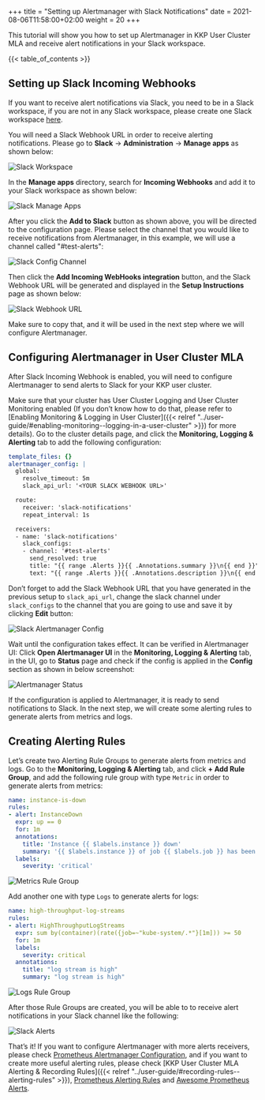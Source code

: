 +++
title = "Setting up Alertmanager with Slack Notifications"
date = 2021-08-06T11:58:00+02:00
weight = 20
+++

This tutorial will show you how to set up Alertmanager in KKP User Cluster MLA and receive alert notifications in your Slack workspace.

{{< table_of_contents >}}

## Setting up Slack Incoming Webhooks

If you want to receive alert notifications via Slack, you need to be in a Slack workspace, if you are not in any Slack
workspace, please create one Slack workspace [here](https://slack.com/create).

You will need a Slack Webhook URL in order to receive alerting notifications. Please go to **Slack** ->
**Administration** -> **Manage apps** as shown below:

![Slack Workspace](/img/kubermatic/main/monitoring/user_cluster/slack_dashboard.png?height=500px&classes=shadow,border, "Slack Workspace")

In the **Manage apps** directory, search for **Incoming Webhooks** and add it to your Slack workspace as shown below:

![Slack Manage Apps](/img/kubermatic/main/monitoring/user_cluster/slack_incoming_webhook.png?height=400px&classes=shadow,border, "Slack Manage Apps")

After you click the **Add to Slack** button as shown above, you will be directed to the configuration page.
Please select the channel that you would like to receive notifications from Alertmanager, in this example, we will use
a channel called "#test-alerts":

![Slack Config Channel](/img/kubermatic/main/monitoring/user_cluster/slack_config_channel.png?height=700px&classes=shadow,border, "Slack Channel Config")

Then click the **Add Incoming WebHooks integration** button, and the Slack Webhook URL will be generated and displayed
in the **Setup Instructions** page as shown below:

![Slack Webhook URL](/img/kubermatic/main/monitoring/user_cluster/slack_webhook_url.png?height=350px&classes=shadow,border, "Slack Setup Instructions")

Make sure to copy that, and it will be used in the next step where we will configure Alertmanager.

## Configuring Alertmanager in User Cluster MLA

After Slack Incoming Webhook is enabled, you will need to configure Alertmanager to send alerts to Slack for your KKP user cluster.

Make sure that your cluster has User Cluster Logging and User Cluster Monitoring enabled (If you don’t know how to
do that, please refer to [Enabling Monitoring & Logging in User Cluster]({{< relref "../user-guide/#enabling-monitoring--logging-in-a-user-cluster" >}})
for more details). Go to the cluster details page, and click the **Monitoring, Logging & Alerting** tab to add the following configuration:

```yaml
template_files: {}
alertmanager_config: |
  global:
    resolve_timeout: 5m
    slack_api_url: '<YOUR SLACK WEBHOOK URL>'

  route:
    receiver: 'slack-notifications'
    repeat_interval: 1s

  receivers:
  - name: 'slack-notifications'
    slack_configs:
    - channel: '#test-alerts'
      send_resolved: true
      title: "{{ range .Alerts }}{{ .Annotations.summary }}\n{{ end }}"
      text: "{{ range .Alerts }}{{ .Annotations.description }}\n{{ end }}"
```
Don’t forget to add the Slack Webhook URL that you have generated in the previous setup to `slack_api_url`,
change the slack channel under `slack_configs` to the channel that you are going to use and save it by clicking **Edit** button:

![Slack Alertmanager Config](/img/kubermatic/main/monitoring/user_cluster/slack_alertmanager_config.png?height=700px&classes=shadow,border, "Alertmanager Configuration")

Wait until the configuration takes effect. It can be verified in Alertmanager UI: Click **Open Alertmanager UI** in the
**Monitoring, Logging & Alerting** tab, in the UI, go to **Status** page and check if the config is applied in the **Config** section as shown in below screenshot:

![Alertmanager Status](/img/kubermatic/main/monitoring/user_cluster/alertmanager_status.png?height=800px&classes=shadow,border, "Alertmanager Status")

If the configuration is applied to Alertmanager, it is ready to send notifications to Slack. In the next step, we will
create some alerting rules to generate alerts from metrics and logs.

## Creating Alerting Rules

Let’s create two Alerting Rule Groups to generate alerts from metrics and logs. Go to the **Monitoring, Logging & Alerting** tab,
and click **+ Add Rule Group**, and add the following rule group with type `Metric` in order to generate alerts from metrics:

```yaml
name: instance-is-down
rules:
- alert: InstanceDown
  expr: up == 0
  for: 1m
  annotations:
    title: 'Instance {{ $labels.instance }} down'
    summary: '{{ $labels.instance }} of job {{ $labels.job }} has been down for more than 1 minute.'
  labels:
    severity: 'critical'
```

![Metrics Rule Group](/img/kubermatic/main/monitoring/user_cluster/create_metrics_alert_rule.png?height=700px&classes=shadow,border, "Creating Rule Group with type Metrics")

Add another one with type `Logs` to generate alerts for logs:

```yaml
name: high-throughput-log-streams
rules:
- alert: HighThroughputLogStreams
  expr: sum by(container)(rate({job=~"kube-system/.*"}[1m])) >= 50
  for: 1m
  labels:
    severity: critical
  annotations:
    title: "log stream is high"
    summary: "log stream is high"
```

![Logs Rule Group](/img/kubermatic/main/monitoring/user_cluster/create_logs_alert_rule.png?height=700px&classes=shadow,border, "Creating Rule Group with type Logs")

After those Rule Groups are created, you will be able to to receive alert notifications in your Slack channel like the following:

![Slack Alerts](/img/kubermatic/main/monitoring/user_cluster/slack_alerts.png?height=300px&classes=shadow,border, "Slack Alert Notifications")

That’s it! If you want to configure Alertmanager with more alerts receivers, please check [Prometheus Alertmanager Configuration](https://prometheus.io/docs/alerting/latest/configuration/),
and if you want to create more useful alerting rules, please check [KKP User Cluster MLA Alerting & Recording Rules]({{< relref "../user-guide/#recording-rules--alerting-rules" >}}), [Prometheus Alerting Rules](https://prometheus.io/docs/prometheus/latest/configuration/alerting_rules/)
and [Awesome Prometheus Alerts](https://awesome-prometheus-alerts.grep.to/).
